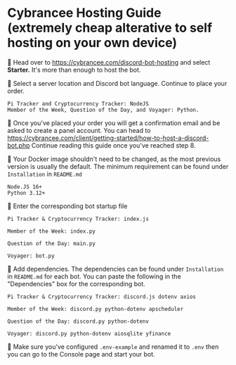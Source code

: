# Cybrancee Hosting Guide (extremely cheap alterative to self hosting on your own device)

🔹 Head over to https://cybrancee.com/discord-bot-hosting and select **Starter.**
It's more than enough to host the bot. 

🔹 Select a server location and Discord bot language. Continue to place your order.
```
Pi Tracker and Cryptocurrency Tracker: NodeJS
Member of the Week, Question of the Day, and Voyager: Python.
```

🔹 Once you've placed your order you will get a confirmation email and be asked to create a panel account. You can head to https://cybrancee.com/client/getting-started/how-to-host-a-discord-bot.php
Continue reading this guide once you've reached step 8. 

🔹 Your Docker image shouldn't need to be changed, as the most previous version is usually the default. The minimum requirement can be found under `Installation` in `README.md`
```
Node.JS 16+ 
Python 3.12+
```


🔹 Enter the corresponding bot startup file
```
Pi Tracker & Cryptocurrency Tracker: index.js

Member of the Week: index.py

Question of the Day: main.py

Voyager: bot.py
```

🔹 Add dependencies. The dependencies can be found under `Installation` in `README.md` for each bot. You can paste the following in the "Dependencies" box for the corresponding bot.

```
Pi Tracker & Cryptocurrency Tracker: discord.js dotenv axios

Member of the Week: discord.py python-dotenv apscheduler

Question of the Day: discord.py python-dotenv

Voyager: discord.py python-dotenv aiosqlite yfinance
```

🔹 Make sure you've configured `.env-example` and renamed it to `.env` then you can go to the Console page and start your bot.